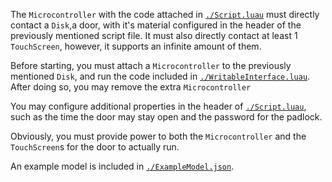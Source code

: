 The `Microcontroller` with the code attached in [`./Script.luau`](https://github.com/usia6/free-code/blob/main/Doors/KeyLockDoor/Script.luau) must directly contact a `Disk`,a door, with it's material configured in
the header of the previously mentioned script file. It must also directly contact at least 1 `TouchScreen`, however, it supports an infinite
amount of them.

Before starting, you must attach a `Microcontroller` to the previously mentioned `Disk`, and run the code included in
[`./WritableInterface.luau`](https://github.com/usia6/free-code/blob/main/Doors/KeyLockDoor/WritableInterface.luau). After doing so, you may remove the extra `Microcontroller`

You may configure additional properties in the header of  [`./Script.luau`](https://github.com/usia6/free-code/blob/main/Doors/KeyLockDoor/Script.luau), such as the time the door may stay open and the password for the padlock.

Obviously, you must provide power to both the `Microcontroller` and the `TouchScreen`s for the door to actually run.

An example model is included in [`./ExampleModel.json`](https://github.com/usia6/free-code/blob/main/Doors/KeyLockDoor/ExampleModel.json).
